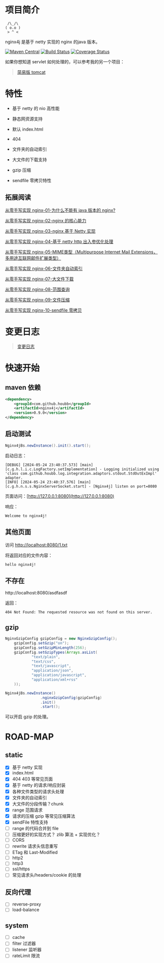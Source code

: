 # 项目简介

```
 /\_/\  
( o.o ) 
 > ^ <
```

nginx4j 是基于 netty 实现的 nginx 的java 版本。

[![Maven Central](https://maven-badges.herokuapp.com/maven-central/com.github.houbb/nginx4j/badge.svg)](http://mvnrepository.com/artifact/com.github.houbb/nginx4j)
[![Build Status](https://www.travis-ci.org/houbb/nginx4j.svg?branch=master)](https://www.travis-ci.org/houbb/nginx4j?branch=master)
[![Coverage Status](https://coveralls.io/repos/github/houbb/nginx4j/badge.svg?branch=master)](https://coveralls.io/github/houbb/nginx4j?branch=master)

如果你想知道 servlet 如何处理的，可以参考我的另一个项目：

>  [简易版 tomcat](https://github.com/houbb/minicat)

# 特性

- 基于 netty 的 nio 高性能

- 静态网资源支持

- 默认 index.html

- 404

- 文件夹的自动索引

- 大文件的下载支持

- gzip 压缩

- sendfile 零拷贝特性

## 拓展阅读

[从零手写实现 nginx-01-为什么不能有 java 版本的 nginx?](https://houbb.github.io/2018/11/22/nginx-write-01-how-to)

[从零手写实现 nginx-02-nginx 的核心能力](https://houbb.github.io/2018/11/22/nginx-write-02-basic-http)

[从零手写实现 nginx-03-nginx 基于 Netty 实现](https://houbb.github.io/2018/11/22/nginx-write-03-basic-http-netty)

[从零手写实现 nginx-04-基于 netty http 出入参优化处理](https://houbb.github.io/2018/11/22/nginx-write-04-netty-http-optimize)

[从零手写实现 nginx-05-MIME类型（Multipurpose Internet Mail Extensions，多用途互联网邮件扩展类型）](https://houbb.github.io/2018/11/22/nginx-write-05-mime-type)

[从零手写实现 nginx-06-文件夹自动索引](https://houbb.github.io/2018/11/22/nginx-write-06-dir-list)

[从零手写实现 nginx-07-大文件下载](https://houbb.github.io/2018/11/22/nginx-write-07-big-file)

[从零手写实现 nginx-08-范围查询](https://houbb.github.io/2018/11/22/nginx-write-08-range)

[从零手写实现 nginx-09-文件压缩](https://houbb.github.io/2018/11/22/nginx-write-09-comparess)

[从零手写实现 nginx-10-sendfile 零拷贝](https://houbb.github.io/2018/11/22/nginx-write-10-sendfile)

# 变更日志

> [变更日志](CHANGE_LOG.md)

# 快速开始

## maven 依赖

```xml
<dependency>
    <groupId>com.github.houbb</groupId>
    <artifactId>nginx4j</artifactId>
    <version>0.9.0</version>
</dependency>
```

## 启动测试

```java
Nginx4jBs.newInstance().init().start();
```

启动日志：

```
[DEBUG] [2024-05-24 23:40:37.573] [main] [c.g.h.l.i.c.LogFactory.setImplementation] - Logging initialized using 'class com.github.houbb.log.integration.adaptors.stdout.StdOutExImpl' adapter.
[INFO] [2024-05-24 23:40:37.576] [main] [c.g.h.n.s.s.NginxServerSocket.start] - [Nginx4j] listen on port=8080
```

页面访问：[http://127.0.0.1:8080](http://127.0.0.1:8080)

响应：

```
Welcome to nginx4j!
```

## 其他页面

访问 [http://localhost:8080/1.txt](http://localhost:8080/1.txt)

将返回对应的文件内容：

```
hello nginx4j!
```

## 不存在

http://localhost:8080/asdfasdf

返回：

```
404 Not Found: The requested resource was not found on this server.
```

## gzip

```java
NginxGzipConfig gzipConfig = new NginxGzipConfig();
    gzipConfig.setGzip("on");
    gzipConfig.setGzipMinLength(256);
    gzipConfig.setGzipTypes(Arrays.asList(
            "text/plain",
            "text/css",
            "text/javascript",
            "application/json",
            "application/javascript",
            "application/xml+rss"
    ));

Nginx4jBs.newInstance()
                .nginxGzipConfig(gzipConfig)
                .init()
                .start();
```

可以开启 gzip 的处理。

# ROAD-MAP

## static

- [x] 基于 netty 实现
- [x] index.html
- [x] 404 403 等常见页面
- [x] 基于 netty 的请求/响应封装
- [x] 各种文件类型的请求头处理
- [x] 文件夹的自动索引
- [x] 大文件的分段传输？chunk
- [x] range 范围请求
- [x] 请求的压缩 gzip 等常见压缩算法
- [x] sendFile 特性支持
- [ ] range 的代码合并到 file
- [ ] 压缩更好的实现方式？ zlib 算法 + 实现优化？
- [ ] CORS
- [ ] rewrite 请求头信息重写
- [ ] ETag 和 Last-Modified
- [ ] http2
- [ ] http3
- [ ] ssl/https
- [ ] 常见请求头/headers/cookie 的处理

## 反向代理

- [ ] reverse-proxy
- [ ] load-balance

## system

- [ ] cache
- [ ] filter 过滤器
- [ ] listener 监听器
- [ ] rateLimit 限流